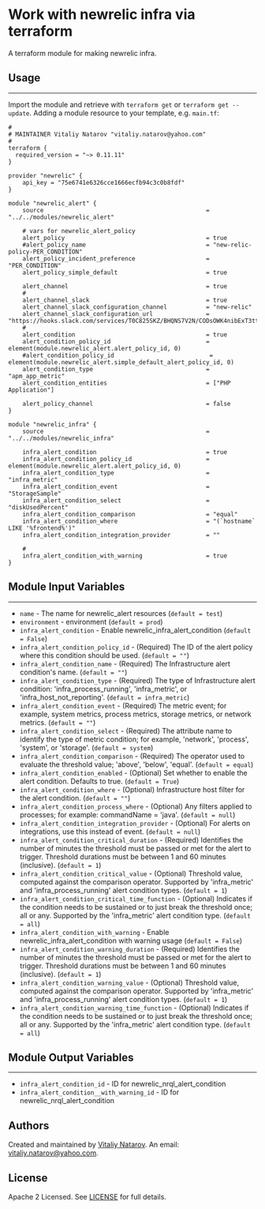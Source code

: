 # Work with newrelic infra via terraform

A terraform module for making newrelic infra.


## Usage
----------------------
Import the module and retrieve with ```terraform get``` or ```terraform get --update```. Adding a module resource to your template, e.g. `main.tf`:

```
#
# MAINTAINER Vitaliy Natarov "vitaliy.natarov@yahoo.com"
#
terraform {
  required_version = "~> 0.11.11"
}

provider "newrelic" {
    api_key = "75e6741e6326cce1666ecfb94c3c0b8fdf"
}

module "newrelic_alert" {
    source                                              = "../../modules/newrelic_alert"

    # vars for newrelic_alert_policy
    alert_policy                                        = true
    #alert_policy_name                                  = "new-relic-policy-PER_CONDITION"
    alert_policy_incident_preference                    = "PER_CONDITION"
    alert_policy_simple_default                         = true

    alert_channel                                       = true
    #
    alert_channel_slack                                 = true
    alert_channel_slack_configuration_channel           = "new-relic"
    alert_channel_slack_configuration_url               = "https://hooks.slack.com/services/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666"
    #
    alert_condition                                     = true
    alert_condition_policy_id                           = element(module.newrelic_alert.alert_policy_id, 0)
    #alert_condition_policy_id                           = element(module.newrelic_alert.simple_default_alert_policy_id, 0)
    alert_condition_type                                = "apm_app_metric"
    alert_condition_entities                            = ["PHP Application"]

    alert_policy_channel                                = false
}

module "newrelic_infra" {
    source                                              = "../../modules/newrelic_infra"

    infra_alert_condition                               = true
    infra_alert_condition_policy_id                     = element(module.newrelic_alert.alert_policy_id, 0)
    infra_alert_condition_type                          = "infra_metric"
    infra_alert_condition_event                         = "StorageSample"
    infra_alert_condition_select                        = "diskUsedPercent"
    infra_alert_condition_comparison                    = "equal"
    infra_alert_condition_where                         = "(`hostname` LIKE '%frontend%')"
    infra_alert_condition_integration_provider          = ""

    #
    infra_alert_condition_with_warning                  = true
}
```

## Module Input Variables
----------------------
- `name` - The name for newrelic_alert resources (`default = test`)
- `environment` - environment (`default = prod`)
- `infra_alert_condition` - Enable newrelic_infra_alert_condition (`default = False`)
- `infra_alert_condition_policy_id` - (Required) The ID of the alert policy where this condition should be used. (`default = ""`)
- `infra_alert_condition_name` - (Required) The Infrastructure alert condition's name. (`default = ""`)
- `infra_alert_condition_type` - (Required) The type of Infrastructure alert condition: 'infra_process_running', 'infra_metric', or 'infra_host_not_reporting'. (`default = infra_metric`)
- `infra_alert_condition_event` - (Required) The metric event; for example, system metrics, process metrics, storage metrics, or network metrics. (`default = ""`)
- `infra_alert_condition_select` - (Required) The attribute name to identify the type of metric condition; for example, 'network', 'process', 'system', or 'storage'. (`default = system`)
- `infra_alert_condition_comparison` - (Required) The operator used to evaluate the threshold value; 'above', 'below', 'equal'. (`default = equal`)
- `infra_alert_condition_enabled` - (Optional) Set whether to enable the alert condition. Defaults to true. (`default = True`)
- `infra_alert_condition_where` - (Optional) Infrastructure host filter for the alert condition. (`default = ""`)
- `infra_alert_condition_process_where` - (Optional) Any filters applied to processes; for example: commandName = 'java'. (`default = null`)
- `infra_alert_condition_integration_provider` - (Optional) For alerts on integrations, use this instead of event. (`default = null`)
- `infra_alert_condition_critical_duration` - (Required) Identifies the number of minutes the threshold must be passed or met for the alert to trigger. Threshold durations must be between 1 and 60 minutes (inclusive). (`default = 1`)
- `infra_alert_condition_critical_value` - (Optional) Threshold value, computed against the comparison operator. Supported by 'infra_metric' and 'infra_process_running' alert condition types. (`default = 1`)
- `infra_alert_condition_critical_time_function` - (Optional) Indicates if the condition needs to be sustained or to just break the threshold once; all or any. Supported by the 'infra_metric' alert condition type. (`default = all`)
- `infra_alert_condition_with_warning` - Enable newrelic_infra_alert_condition with warning usage (`default = False`)
- `infra_alert_condition_warning_duration` - (Required) Identifies the number of minutes the threshold must be passed or met for the alert to trigger. Threshold durations must be between 1 and 60 minutes (inclusive). (`default = 1`)
- `infra_alert_condition_warning_value` - (Optional) Threshold value, computed against the comparison operator. Supported by 'infra_metric' and 'infra_process_running' alert condition types. (`default = 1`)
- `infra_alert_condition_warning_time_function` - (Optional) Indicates if the condition needs to be sustained or to just break the threshold once; all or any. Supported by the 'infra_metric' alert condition type. (`default = all`)

## Module Output Variables
----------------------
- `infra_alert_condition_id` - ID for newrelic_nrql_alert_condition
- `infra_alert_condition__with_warning_id` - ID for newrelic_nrql_alert_condition


## Authors

Created and maintained by [Vitaliy Natarov](https://github.com/SebastianUA). An email: [vitaliy.natarov@yahoo.com](vitaliy.natarov@yahoo.com).

## License

Apache 2 Licensed. See [LICENSE](https://github.com/SebastianUA/terraform/blob/master/LICENSE) for full details.
